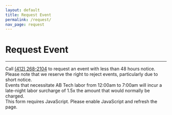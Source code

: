 ```yaml
---
layout: default
title: Request Event
permalink: /request/
nav_page: request
---
```


<h1 class="text-center pt-3"> Request Event </h1>

<hr class="bg-primary"/>

<noscript><style type="text/css">
.requestFormRow {
  display: none;
}
</style></noscript>
<form id="requestForm" class="col-12 col-md-10 col-lg-8 mx-auto mb-2 px-2" novalidate>
  <div class="row">
    <div class="alert alert-danger text-center" role="alert">
      Call <a href="tel:+14122682104" class="user-select-all">(412) 268-2104</a> to request an event with less than 48 hours notice. Please note that we reserve the right to reject events, particularly due to short notice. 
    </div>
    <div class="alert alert-warning text-center" role="alert">
      Events that necessitate AB Tech labor from 12:00am to 7:00am will incur a late-night labor surcharge of 1.5x the amount that would normally be charged.
    </div>
  </div>
  <noscript><div class="row">
    <div class="alert alert-warning" role="alert">
      This form requires JavaScript. Please enable JavaScript and refresh the page.
    </div>
  </div></noscript>
  <div class="row requestFormRow successHide">
    <div class="mb-3 gx-0">
      <div class="form-floating">
        <input type="text" name="event_name"  class="form-control requestFormInput" id="request_eventName" required placeholder="Event Name" disabled maxlength="50">
        <label for="request_eventName">Event Name</label>
        <div class="invalid-feedback"></div>
      </div>
    </div>
  </div>
  <div class="row mb-1 requestFormRow successHide">
    <div class="mb-3 gx-0">
      <div class="form-floating">
        <input type="text" name="organization" class="form-control requestFormInput" id="request_organization" required placeholder="Organization" aria-describedby="request_organization_help" disabled maxlength="75">
        <label for="request_organization">Organization</label>
        <div class="invalid-feedback"></div>
      </div>
      <div id="request_organization_help" class="form-text col-12 mb-3">
        <p>The hosting or sponsoring organization (i.e. who will be paying for our services)</p>
      </div>
    </div>
  </div>
  <div class="row mb-1 requestFormRow successHide">
    <div class="mb-3 gx-0">
      <div class="form-floating">
        <input type="text" pattern="[a-zA-Z0-9 .-]+" name="oracle_string" class="form-control requestFormInput" id="request_oracle_string" placeholder="FUNDSRC-FUNC-ACTIVITY-ORG-ENTITY" aria-describedby="request_oracle_string_help" disabled maxlength="75">
        <label for="request_oracle_string">Oracle String (if known)</label>
        <div class="invalid-feedback"></div>
      </div>
      <div id="request_oracle_string_help" class="form-text col-12 mb-3">
        <p>Student organizations and individuals should leave this field blank</p>
      </div>
    </div>
  </div>
  <div class="row requestFormRow successHide">
    <div class="mb-3 gx-0">
      <div class="form-floating">
        <input type="text" name="contact_name" class="form-control requestFormInput" id="request_contactName" required placeholder="Sam Abtek" required aria-describedby="request_contact_help" disabled pattern="\S+[ ]+\S+" minlength="3" maxlength="50">
        <label for="request_contactName">Contact Name (preferred and last)</label>
        <div class="invalid-feedback"></div>
      </div>
    </div>
  </div>
  <div class="row mb-1 requestFormRow successHide">
    <div class="mb-3 mb-md-0 col-md-6 gx-0 pe-md-2">
      <div class="form-floating">
        <input type="email" name="contact_email" class="form-control requestFormInput" id="request_contactEmail" required placeholder="name@andrew.cmu.edu" aria-describedby="request_contact_help" disabled>
        <label for="request_contactEmail">Contact Email</label>
        <div class="invalid-feedback"></div>
      </div>
    </div>
    <div class="mb-0 col-md-6 gx-0 ps-md-2">
      <div class="form-floating">
        <input type="tel" pattern="[ .()#+-ext]*(?:\d[ .()#+-ext]*){10,}" name="contact_phone" class="form-control requestFormInput" id="request_contactPhone" required placeholder="+1 412-268-2104" aria-describedby="request_contact_help" disabled>
        <label for="request_contactPhone">Contact Cell (+1 123-456-7890)</label>
        <div class="invalid-feedback"></div>
      </div>
    </div>
    <div id="request_contact_help" class="form-text col-12 mb-3 gx-0">
      <p>You will receive a confirmation email shortly after submitting this form</p>
    </div>
  </div>
  <div class="row requestFormRow successHide">
    <div class="mb-3 col-md-6 gx-0 pe-md-2">
      <div class="form-floating">
        <input type="date" name="start_date" class="form-control requestFormInput" id="request_startDate" required aria-describedby="request_time_help" disabled min="1973-01-01" value="1973-01-01">
        <label for="request_startDate">Start Date</label>
        <div class="invalid-feedback"></div>
      </div>
    </div>
    <div class="mb-3 col-md-6 gx-0 ps-md-2">
      <div class="form-floating">
        <input type="time" name="start_time" class="form-control requestFormInput" id="request_startTime" required aria-describedby="request_time_help" disabled step="300">
        <label for="request_startTime">Start Time</label>
        <div class="invalid-feedback"></div>
      </div>
    </div>
  </div>
  <div class="row mb-1 requestFormRow successHide">
    <div class="mb-3 mb-md-0 col-md-6 gx-0 pe-md-2">
      <div class="form-floating">
        <input type="date" name="end_date" class="form-control requestFormInput" id="request_endDate" required aria-describedby="request_time_help" disabled min="1973-01-01" value="1973-01-01">
        <label for="request_endDate">End Date</label>
        <div class="invalid-feedback"></div>
      </div>
    </div>
    <div class="mb-0 col-md-6 gx-0 ps-md-2">
      <div class="form-floating">
        <input type="time" name="end_time" class="form-control requestFormInput" id="request_endTime" required aria-describedby="request_time_help" disabled step="300">
        <label for="request_endTime">End Time</label>
        <div class="invalid-feedback"></div>
      </div>
    </div>
    <div id="request_time_help" class="form-text col-12 mb-3 gx-0">
      <p>If your dates and times are not yet finalized, please note them in the details section below.</p>
      <p><strong>Please submit only one request per event.</strong> If your event has multiple dates with multiple parts (i.e. rehearsals, multiple setup times, etc.), then please note the additional parts in the details box below.</p>
      <p><strong>Please try to allow for least one week advance notice of the event.</strong> Larger events require more lead time (usually 2 weeks or more). We recommend that you contact us as soon as possible to make sure we can fit you in our schedule, as we frequently work multiple events simultaneously and have limited staff and equipment. <strong>Events requested less than a week in advance may incur a small late fee. Events requested less than 48 hours in advance will incur a larger late fee.</strong></p>
      <p>Changes (venue, times, equipment needs, etc.) or cancellations to the event less than 48 hours before the show may not be possible or may incur an additional late notice fee.</p>
    </div>
  </div>
  <div class="row requestFormRow successHide">
    <div class="mb-3 gx-0">
      <div class="form-floating">
        <input type="text" name="location" class="form-control requestFormInput" id="request_location" required placeholder="Rangos" aria-describedby="request_location_help" disabled minlength="4" maxlength="50">
        <label for="request_location">Location/Venue</label>
        <div class="invalid-feedback"></div>
        <div id="request_location_help" class="form-text">
          <p>Please state the precise venue (i.e. "UC Rangos 1 through 3" instead of just "Rangos")</p>
          <p><strong>Please contact us before reserving a venue and confirming show time so that we can estimate the time required for our setup and teardown.</strong> Smaller shows may only require an hour for setup, but larger shows may require 8 hours or more. We need full access to the venue from the setup time through the end of our teardown, which can be for up to a few hours following the end of the show (depending on the complexity).</p>
        </div>
      </div>
    </div>
  </div>
  <div class="row mb-3 requestFormRow successHide">
    <div class="mb-3 gx-0">
      <div class="form-floating">
        <div class="form-text">
          <p>Please let us know if any of these components will be a part of your event (even if AB Tech is not providing them):</p>
        </div>
        <div class="form-check form-check-inline">
          <input class="form-check-input requestFormInput" type="checkbox" id="request_includes_cmu_media_services" name="includes[]" value="cmu_media_services">
          <label class="form-check-label" for="request_includes_cmu_media_services">CMU Media Services</label>
        </div>
        <div class="form-check form-check-inline">
          <input class="form-check-input requestFormInput" type="checkbox" id="request_includes_cmutv" name="includes[]" value="cmutv">
          <label class="form-check-label" for="request_includes_cmutv">cmuTV</label>
        </div>
        <div class="form-check form-check-inline">
          <input class="form-check-input requestFormInput" type="checkbox" id="request_includes_outside_av_vendors" name="includes[]" value="outside_av_vendors">
          <label class="form-check-label" for="request_includes_outside_av_vendors">Outside AV Vendors</label>
        </div>
        <div class="form-check form-check-inline">
          <input class="form-check-input requestFormInput" type="checkbox" id="request_includes_additional_staging" name="includes[]" value="additional_staging">
          <label class="form-check-label" for="request_includes_additional_staging">Additional Staging</label>
        </div>
        <div class="form-check form-check-inline">
          <input class="form-check-input requestFormInput" type="checkbox" id="request_includes_zoom" name="includes[]" value="zoom">
          <label class="form-check-label" for="request_includes_zoom">Zoom</label>
        </div>
        <div class="form-check form-check-inline">
          <input class="form-check-input requestFormInput" type="checkbox" id="request_includes_live_streaming" name="includes[]" value="live_streaming">
          <label class="form-check-label" for="request_includes_live_streaming">Live Streaming</label>
        </div>
        <div class="form-check form-check-inline">
          <input class="form-check-input requestFormInput" type="checkbox" id="request_includes_recording" name="includes[]" value="recording">
          <label class="form-check-label" for="request_includes_recording">Recording</label>
        </div>
        <div class="form-check form-check-inline">
          <input class="form-check-input requestFormInput" type="checkbox" id="request_includes_presentation_slides" name="includes[]" value="presentation_slides">
          <label class="form-check-label" for="request_includes_presentation_slides">Presentation Slides</label>
        </div>
        <div class="form-check form-check-inline">
          <input class="form-check-input requestFormInput" type="checkbox" id="request_includes_video_playback" name="includes[]" value="video_playback">
          <label class="form-check-label" for="request_includes_video_playback">Video Playback</label>
        </div>
        <div class="form-check form-check-inline">
          <input class="form-check-input requestFormInput" type="checkbox" id="request_includes_non_cmu_affiliates_performing" name="includes[]" value="non_cmu_affiliates_performing">
          <label class="form-check-label" for="request_includes_non_cmu_affiliates_performing">Non-CMU Affiliates Performing</label>
        </div>
      </div>
    </div>
  </div>
  <div class="row requestFormRow successHide">
    <div class="mb-3 gx-0">
      <div class="form-floating">
        <textarea name="details"  class="form-control requestFormInput" required placeholder="Details" id="request_details" style="height: 200px" aria-describedby="request_details_help" disabled></textarea>
        <label for="request_details">Details</label>
        <div class="invalid-feedback"></div>
        <div id="request_details_help" class="form-text">Please be sure to include:
          <ul>
            <li><strong>Event type:</strong> Describe the details of the event/show/activity so we can provide the right equipment and staff</li>
            <li><strong>Estimated timings:</strong> for the event and setup time, or if your event spans multiple days</li>
            <li><strong>Technical riders and contracts:</strong> If performers have provided you with technical "riders" or requirements in their contract, it is best for us to have a copy of these to ensure they are met. Additionally, contact information for the performer is often useful if we need to request a clarification on technical requirements.</li>
            <li><strong>Files:</strong> If you need to share any files with us, please reply to the confirmation email with the attachments. Alternatively, we can provide a Carnegie Mellon Google Shared Drive folder.</li>
            <li><strong>Any other relevant information or special requests</strong></li>
          </ul>
        </div>
      </div>
    </div>
  </div>
  <div class="row requestFormRow">
    <div class="gx-0">
      <div id="requestForm_error" class="alert alert-danger" role="alert" style="display: none">An error has occurred. Please try again later or send your request to <a href="mailto:abtech@andrew.cmu.edu" class="user-select-all">abtech@andrew.cmu.edu</a>.</div>
      <div id="requestForm_bad_request" class="alert alert-warning" role="alert" style="display: none"><strong>There was an issue with your request; please correct the issue and try again:</strong><br> <span id="requestForm_bad_request_msg"></span></div>
      <div id="requestForm_invalid" class="alert alert-danger" role="alert" style="display: none">Some fields are not complete; please see the items above marked in red. Please correct them and try again.</div>
      <div id="requestForm_success" class="alert alert-success" role="alert" style="display: none">Event successfully requested! Please check your email and spam shortly for a confirmation.</div>
    </div>
  </div>
  <div class="row requestFormRow">
    <div class="gx-0">
      <button id="request_submit" type="submit" class="btn btn-primary requestFormInput" disabled>
        <span id="request_spinner" class="spinner-border spinner-border-sm" role="status" aria-hidden="true"></span>
        Submit Request
      </button>
      <a id="request_another" class="btn btn-primary" href="{{ '/request/' | relative_url }}" style="display: none">Request Another Event</a>
    </div>
  </div>
</form>

<script type="text/javascript">
  var request_form_disabled = true
  var formInputs = document.getElementsByClassName('requestFormInput')
  var formSuccessHide = document.getElementsByClassName('successHide')
  var formAlertError = document.getElementById('requestForm_error')
  var formAlertBadRequest = document.getElementById('requestForm_bad_request')
  var formAlertSuccess = document.getElementById('requestForm_success')
  var formAlertBadRequestMsg = document.getElementById('requestForm_bad_request_msg')
  var formAlertInvalid = document.getElementById('requestForm_invalid')
  var formRequestSubmit = document.getElementById('request_submit')
  var formRequestAnother = document.getElementById('request_another')
  var formRequestSpinner = document.getElementById('request_spinner')
  var form = document.getElementById('requestForm')
  var formStartDate = document.getElementById("request_startDate")
  var formStartTime = document.getElementById("request_startTime")
  var formEndDate = document.getElementById("request_endDate")
  var formEndTime = document.getElementById("request_endTime")
  form.addEventListener('submit', request_form_submit)

  function checkEventEnd () {
    var startDate = formStartDate.value
    var startTime = formStartTime.value
    var endDate = formEndDate.value
    var endTime = formEndTime.value
    var start = new Date(startDate + " " + startTime)
    var end = new Date(endDate + " " + endTime)
    msg = ''
    if (end <= start) {
      msg = 'End date and time must be after start date and time.'
    }
    formEndDate.setCustomValidity(msg)
    formEndTime.setCustomValidity(msg)
  }

  function request_form_show_validation (event) {
    checkEventEnd()
    Array.prototype.slice.call(formInputs).forEach(input => {
      let nextSibling = input.nextSibling
      while (nextSibling) {
        if (nextSibling.nodeType == Node.ELEMENT_NODE && nextSibling.classList.contains('invalid-feedback')) {
          nextSibling.innerHTML = input.validationMessage
          break
        }
        nextSibling = nextSibling.nextSibling
      }
    })
  }

  form.addEventListener('input', request_form_show_validation)
  form.addEventListener('submit', request_form_show_validation)

  function request_form_submit(event) {
    event.preventDefault()
    if (request_form_disabled === false) {
      if (!form.checkValidity()) {
        event.stopPropagation()
        form.classList.add('was-validated')
        form.querySelector(':invalid').focus()
        formAlertInvalid.style.display = 'block'
        return
      }
      form.classList.add('was-validated')
      form_disable()
      var request = new XMLHttpRequest()
      request.open('POST', '{% if jekyll.environment == "development" %}{{ 'http://localhost:3000/eventrequest' | relative_url }}{% else %}{{ '/eventrequest' | relative_url }}{% endif %}', true)
      request.setRequestHeader('Content-Type', 'application/x-www-form-urlencoded; charset=UTF-8')
      request.onreadystatechange = function request_form_status() {
        if (request.readyState === 4) {
          if (request.status === 200) {
            formAlertSuccess.style.display = 'block'
            formRequestSubmit.style.display = 'none'
            formRequestSpinner.style.display = 'none'
            for (var i = 0; i < formSuccessHide.length; i++) formSuccessHide[i].style.display = 'none'
            form.reset()
            formRequestAnother.style.display = ''
          } else if (request.status >= 400 && request.status < 500) {
            jsonMsg = []
            try {
              jsonMsg = JSON.parse(request.response)
            } catch (err) {
              formAlertError.style.display = 'block'
              form_ready()
            }
            if (jsonMsg.length > 0) {
              msg = '<ul>'
              jsonMsg.forEach(item => {
                el = document.createElement('li')
                el.appendChild(document.createTextNode(item))
                msg += el.outerHTML
              })
              msg += '</ul>'
              formAlertBadRequestMsg.innerHTML = msg
              formAlertBadRequest.style.display = 'block'
              form_ready()
            }
          } else {
            formAlertError.style.display = 'block'
            form_ready()
          }
        }
      }
      formDataPairs = []
      for (var i = 0; i < formInputs.length; i++) {
        let includeThisInput = true
        console.log(formInputs[i].tagName, formInputs[i].type)
        if (formInputs[i] instanceof HTMLInputElement && formInputs[i].type === 'checkbox' && formInputs[i].checked === false) {
          includeThisInput = false
        }
        if (includeThisInput) {
          formDataPairs.push(encodeURIComponent(formInputs[i].name) + '=' + encodeURIComponent(formInputs[i].value))
        }
      }
      var urlEncodedData = formDataPairs.join('&').replace(/%20/g, '+')
      request.send(urlEncodedData);
    }
  }

  function form_ready() {
    formRequestSpinner.style.display = 'none'
    request_form_disabled = false
    for (var i = 0; i < formInputs.length; i++) formInputs[i].disabled = false
    form.disabled = false
  }

  function form_disable() {
    formRequestSpinner.style.display = ''
    for (var i = 0; i < formInputs.length; i++) formInputs[i].disabled = true
    form.disabled = true
    formAlertError.style.display = 'none'
    formAlertBadRequest.style.display = 'none'
    formAlertSuccess.style.display = 'none'
    formAlertInvalid.style.display = 'none'
    formAlertBadRequestMsg.innerHTML = ""
  }

  if (document.readyState != 'loading') form_ready()
  else document.addEventListener('DOMContentLoaded', form_ready)
</script>
